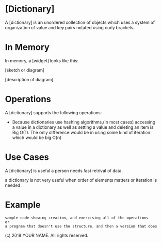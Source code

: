 # \[Dictionary\]

A \[dictionary\] is an unordered collection of objects which uses a system of organization of value and key pairs notated using curly brackets.

# In Memory

In memory, a \[widget\] looks like this:

\[sketch or diagram\]

\[description of diagram\]

# Operations

A \[dictionary\] supports the following operations:

* Because dictionaries use hashing algorithms,(in most cases) accessing a value in a dictionary as well as setting a value and deleting an item is Big O(1). The only difference would be in using some kind of iteration which would be big O(n)  


# Use Cases

A \[dictionary] is useful a person needs fast retrival of data.

a dictionary is not very useful when order of elements matters or iteration is needed .

# Example

```
sample code showing creation, and exercising all of the operations
or
a program that doesn't use the structure, and then a version that does
```

(c) 2018 YOUR NAME. All rights reserved.
